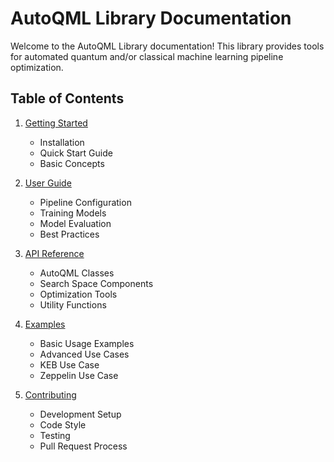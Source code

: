 # AutoQML Library Documentation

Welcome to the AutoQML Library documentation! This library provides tools for automated quantum and/or classical machine learning pipeline optimization.

## Table of Contents

1. [Getting Started](./getting_started.md)

   - Installation
   - Quick Start Guide
   - Basic Concepts

2. [User Guide](./user_guide.md)

   - Pipeline Configuration
   - Training Models
   - Model Evaluation
   - Best Practices

3. [API Reference](./api_reference.md)

   - AutoQML Classes
   - Search Space Components
   - Optimization Tools
   - Utility Functions

4. [Examples](./examples.md)

   - Basic Usage Examples
   - Advanced Use Cases
   - KEB Use Case
   - Zeppelin Use Case

5. [Contributing](./contributing.md)
   - Development Setup
   - Code Style
   - Testing
   - Pull Request Process
